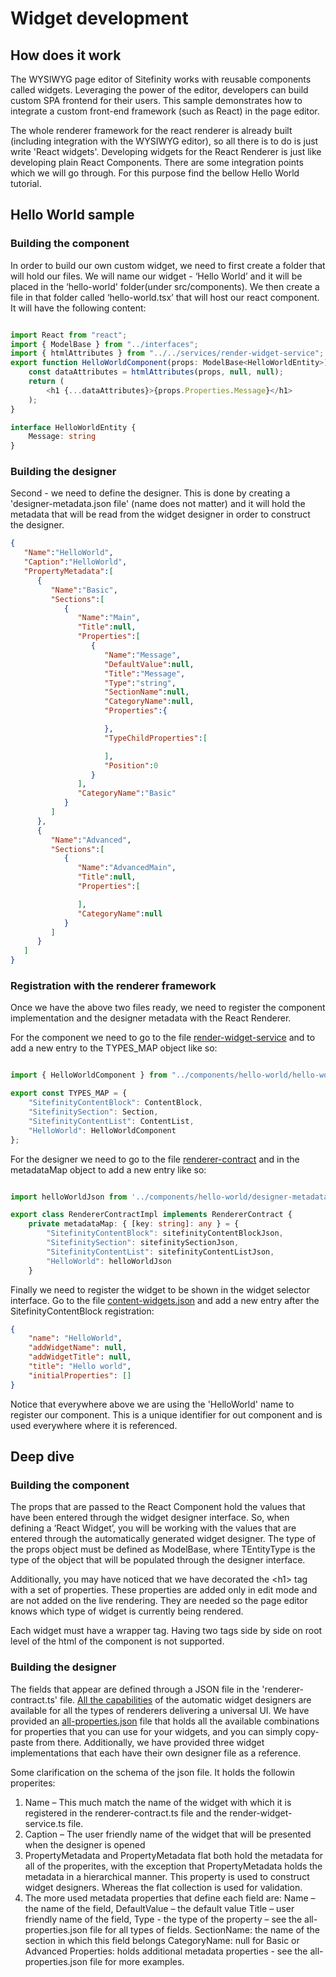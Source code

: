 Widget development
======================================================

## How does it work
The WYSIWYG page editor of Sitefinity works with reusable components called widgets. Leveraging the power of the editor, developers can build custom SPA frontend for their users. This sample demonstrates how to integrate a custom front-end framework (such as React) in the page editor.

The whole renderer framework for the react renderer is already built (including integration with the WYSIWYG editor), so all there is to do is just write 'React widgets'. Developing widgets for the React Renderer is just like developing plain React Components. There are some integration points which we will go through. For this purpose find the bellow Hello World tutorial.

## Hello World sample
### Building the component

In order to build our own custom widget, we need to first create a folder that will hold our files. We will name our widget - ‘Hello World’ and it will be placed in the ‘hello-world' folder(under src/components). We then create a file in that folder called ‘hello-world.tsx’ that will host our react component. It will have the following content:

``` typescript

import React from "react";
import { ModelBase } from "../interfaces";
import { htmlAttributes } from "../../services/render-widget-service";
export function HelloWorldComponent(props: ModelBase<HelloWorldEntity>) {
    const dataAttributes = htmlAttributes(props, null, null);
    return (
        <h1 {...dataAttributes}>{props.Properties.Message}</h1>
    );
}

interface HelloWorldEntity {
    Message: string
}

```

### Building the designer

Second - we need to define the designer. This is done by creating a 'designer-metadata.json file' (name does not matter) and it will hold the metadata that will be read from the widget designer in order to construct the designer.

``` json
{
   "Name":"HelloWorld",
   "Caption":"HelloWorld",
   "PropertyMetadata":[
      {
         "Name":"Basic",
         "Sections":[
            {
               "Name":"Main",
               "Title":null,
               "Properties":[
                  {
                     "Name":"Message",
                     "DefaultValue":null,
                     "Title":"Message",
                     "Type":"string",
                     "SectionName":null,
                     "CategoryName":null,
                     "Properties":{

                     },
                     "TypeChildProperties":[

                     ],
                     "Position":0
                  }
               ],
               "CategoryName":"Basic"
            }
         ]
      },
      {
         "Name":"Advanced",
         "Sections":[
            {
               "Name":"AdvancedMain",
               "Title":null,
               "Properties":[

               ],
               "CategoryName":null
            }
         ]
      }
   ]
}
```

### Registration with the renderer framework
Once we have the above two files ready, we need to register the component implementation and the designer metadata with the React Renderer.

For the component we need to go to the file [render-widget-service](./src/services/render-widget-service.tsx) and to add a new entry to the TYPES_MAP object like so:

``` typescript

import { HelloWorldComponent } from "../components/hello-world/hello-world";

export const TYPES_MAP = {
    "SitefinityContentBlock": ContentBlock,
    "SitefinitySection": Section,
    "SitefinityContentList": ContentList,
    "HelloWorld": HelloWorldComponent
};

```

For the designer we need to go to the file [renderer-contract](./src/editor/renderer-contract.ts) and in the metadataMap object to add a new entry like so:
``` typescript

import helloWorldJson from '../components/hello-world/designer-metadata.json';

export class RendererContractImpl implements RendererContract {
    private metadataMap: { [key: string]: any } = {
        "SitefinityContentBlock": sitefinityContentBlockJson,
        "SitefinitySection": sitefinitySectionJson,
        "SitefinityContentList": sitefinityContentListJson,
        "HelloWorld": helloWorldJson
    }

```

Finally we need to register the widget to be shown in the widget selector interface. Go to the file [content-widgets.json](./src/editor/designer-metadata/content-widgets.json) and add a new entry after the SitefinityContentBlock registration:

``` json
{
    "name": "HelloWorld",
    "addWidgetName": null,
    "addWidgetTitle": null,
    "title": "Hello world",
    "initialProperties": []
}
```

Notice that everywhere above we are using the 'HelloWorld' name to register our component. This is a unique identifier for out component and is used everywhere where it is referenced.

## Deep dive
### Building the component

The props that are passed to the React Component hold the values that have been entered through the widget designer interface. So, when defining a ‘React Widget’, you will be working with the values that are entered through the automatically generated widget designer. The type of the props object must be defined as ModelBase<TEntityType>, where TEntityType is the type of the object that will be populated through the designer interface.

Additionally, you may have noticed that we have decorated the &lt;h1&gt; tag with a set of properties. These properties are added only in edit mode and are not added on the live rendering. They are needed so the page editor knows which type of widget is currently being rendered.

Each widget must have a wrapper tag. Having two tags side by side on root level of the html of the component is not supported.

### Building the designer

The fields that appear are defined through a JSON file in the 'renderer-contract.ts' file. [All the capabilities](https://www.progress.com/documentation/sitefinity-cms/autogenerated-field-types) of the automatic widget designers are available for all the types of renderers delivering a universal UI. We have provided an [all-properties.json](./src/components/all-properties.json) file that holds all the available combinations for properties that you can use for your widgets, and you can simply copy-paste from there. Additionally, we have provided three widget implementations that each have their own designer file as a reference.

Some clarification on the schema of the json file. It holds the followin properites:

1. Name – This much match the name of the widget with which it is registered in the renderer-contract.ts file and the render-widget-service.ts file.
2. Caption – The user friendly name of the widget that will be presented when the designer is opened
3. PropertyMetadata and PropertyMetadata flat both hold the metadata for all of the properites, with the exception that PropertyMetadata holds the metadata in a hierarchical manner. This property is used to construct widget designers. Whereas the flat collection is used for validation.
4. The more used metadata properties that define each field are:
 Name – the name of the field,
 DefaultValue – the default value
 Title – user friendly name of the field,
 Type - the type of the property – see the all-properties.json file for all types of fields.
 SectionName: the name of the section in which this field belongs
 CategoryName: null for Basic or Advanced
 Properties: holds additional metadata properties - see the all-properties.json file for more examples.
